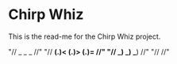 # Chirp Whiz

This is the read-me for the Chirp Whiz project.

"//      _      _      _	//"
"//   __(.)< __(.)> __(.)=	//"
"//   \___)  \___)  \___)	//"
"//				//"
